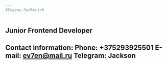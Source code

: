 ```yaml
---
#Evgeny Radkevich
---
```

Junior Frontend Developer
---
Contact information:
Phone: +375293925501
E-mail: ev7en@mail.ru
Telegram: Jackson
----